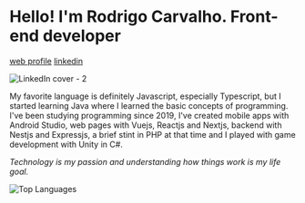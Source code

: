 # Hello! I'm Rodrigo Carvalho. Front-end developer

[web profile](https://rodrigocarvalhodev.com.br)
[linkedin](https://linkedin.com/in/rodrigokrvalho)


![LinkedIn cover - 2](https://github.com/Rodrigokrvalho/Rodrigokrvalho/assets/54452396/9d909091-e6d1-4949-a98f-8989b15dc6c7)

My favorite language is definitely Javascript, especially Typescript, but I started learning Java where I learned the basic concepts of programming. I've been studying programming since 2019, I've created mobile apps with Android Studio, web pages with Vuejs, Reactjs and Nextjs, backend with Nestjs and Expressjs, a brief stint in PHP at that time and I played with game development with Unity in C#. 

*Technology is my passion and understanding how things work is my life goal.*

![Top Languages](https://github-readme-stats.vercel.app/api/top-langs/?username=Rodrigokrvalho&hide=javascript,css,scss,html&theme=tokyonight)
